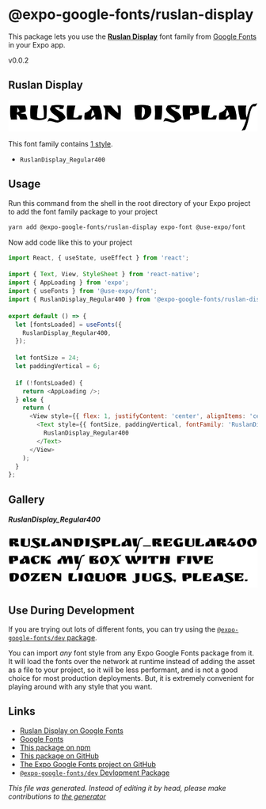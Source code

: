 # @expo-google-fonts/ruslan-display

This package lets you use the [**Ruslan Display**](https://fonts.google.com/specimen/Ruslan+Display) font family from [Google Fonts](https://fonts.google.com/) in your Expo app.

v0.0.2

## Ruslan Display

![Ruslan Display](./font-family.png)

This font family contains [1 style](#gallery).

- `RuslanDisplay_Regular400`

## Usage

Run this command from the shell in the root directory of your Expo project to add the font family package to your project
```sh
yarn add @expo-google-fonts/ruslan-display expo-font @use-expo/font
```

Now add code like this to your project
```js
import React, { useState, useEffect } from 'react';

import { Text, View, StyleSheet } from 'react-native';
import { AppLoading } from 'expo';
import { useFonts } from '@use-expo/font';
import { RuslanDisplay_Regular400 } from '@expo-google-fonts/ruslan-display';

export default () => {
  let [fontsLoaded] = useFonts({
    RuslanDisplay_Regular400,
  });

  let fontSize = 24;
  let paddingVertical = 6;

  if (!fontsLoaded) {
    return <AppLoading />;
  } else {
    return (
      <View style={{ flex: 1, justifyContent: 'center', alignItems: 'center' }}>
        <Text style={{ fontSize, paddingVertical, fontFamily: 'RuslanDisplay_Regular400' }}>
          RuslanDisplay_Regular400
        </Text>
      </View>
    );
  }
};

```

## Gallery

##### RuslanDisplay_Regular400
![RuslanDisplay_Regular400](./4ed18797941421375fffab1522b84e81a16d399abe36964f4f3278683b1dc29f.ttf.png)


## Use During Development

If you are trying out lots of different fonts, you can try using the [`@expo-google-fonts/dev` package](https://www.npmjs.com/package/@expo-google-fonts/dev).

You can import *any* font style from any Expo Google Fonts package from it. It will load the fonts
over the network at runtime instead of adding the asset as a file to your project, so it will be 
less performant, and is not a good choice for most production deployments. But, it is extremely convenient
for playing around with any style that you want.

## Links

- [Ruslan Display on Google Fonts](https://fonts.google.com/specimen/Ruslan+Display)
- [Google Fonts](https://fonts.google.com/)
- [This package on npm](https://www.npmjs.com/package/@expo-google-fonts/ruslan-display)
- [This package on GitHub](https://github.com/expo/google-fonts/tree/master/font-packages/ruslan-display)
- [The Expo Google Fonts project on GitHub](https://github.com/expo/google-fonts)
- [`@expo-google-fonts/dev` Devlopment Package](https://github.com/expo/google-fonts/tree/master/font-packages/dev)


*This file was generated. Instead of editing it by head, please make contributions to [the generator](https://github.com/expo/google-fonts/tree/master/packages/generator)*

